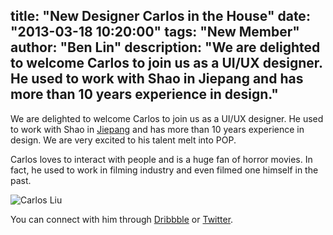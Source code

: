 title: "New Designer Carlos in the House"
date: "2013-03-18 10:20:00"
tags: "New Member"
author: "Ben Lin"
description: "We are delighted to welcome Carlos to join us as a UI/UX designer. He used to work with Shao in Jiepang and has more than 10 years experience in design."
---

We are delighted to welcome Carlos to join us as a UI/UX designer. He used to work with Shao in [Jiepang](jiepang.com) and has more than 10 years experience in design. We are very excited to his talent melt into POP.

Carlos loves to interact with people and is a huge fan of horror movies. In fact, he used to work in filming industry and even filmed one himself in the past.

![Carlos Liu](/img/profile/carlos-liu.png)

You can connect with him through [Dribbble](http://dribbble.com/morita7453) or [Twitter](https://twitter.com/morita7453).
